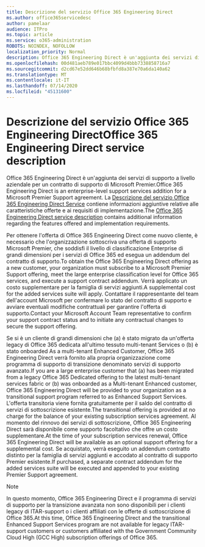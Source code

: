 ```yaml
---
title: Descrizione del servizio Office 365 Engineering Direct
ms.author: office365servicedesc
author: pamelaar
audience: ITPro
ms.topic: article
ms.service: o365-administration
ROBOTS: NOINDEX, NOFOLLOW
localization_priority: Normal
description: Office 365 Engineering Direct è un'aggiunta dei servizi di supporto a livello aziendale per un contratto di supporto di Microsoft Premier. La descrizione del servizio Office 365 Engineering Direct Service contiene informazioni aggiuntive relative alle caratteristiche offerte e ai requisiti di implementazione.
ms.openlocfilehash: 00d481aeb789e017bbc4099d4bbb7338858716a7
ms.sourcegitcommit: d2cd67e52dd646b68bfbfd8a387e70a6da140a62
ms.translationtype: MT
ms.contentlocale: it-IT
ms.lasthandoff: 07/14/2020
ms.locfileid: "45131600"
---
```

# <a name="office-365-engineering-direct-service-description"></a><span data-ttu-id="a75cb-104">Descrizione del servizio Office 365 Engineering Direct</span><span class="sxs-lookup"><span data-stu-id="a75cb-104">Office 365 Engineering Direct service description</span></span>

<span data-ttu-id="a75cb-105">Office 365 Engineering Direct è un'aggiunta dei servizi di supporto a livello aziendale per un contratto di supporto di Microsoft Premier.</span><span class="sxs-lookup"><span data-stu-id="a75cb-105">Office 365 Engineering Direct is an enterprise-level support services addition for a Microsoft Premier Support agreement.</span></span> <span data-ttu-id="a75cb-106">La [Descrizione del servizio Office 365 Engineering Direct Service](https://github.com/MicrosoftDocs/OfficeDocs-O365ServiceDescriptions/blob/master/Office%20365%20Engineering%20Direct%20-%20Svc%20Desc%20(25mar2019).pdf) contiene informazioni aggiuntive relative alle caratteristiche offerte e ai requisiti di implementazione.</span><span class="sxs-lookup"><span data-stu-id="a75cb-106">The [Office 365 Engineering Direct service description](https://github.com/MicrosoftDocs/OfficeDocs-O365ServiceDescriptions/blob/master/Office%20365%20Engineering%20Direct%20-%20Svc%20Desc%20(25mar2019).pdf) contains additional information regarding the features offered and implementation requirements.</span></span>

<span data-ttu-id="a75cb-107">Per ottenere l'offerta di Office 365 Engineering Direct come nuovo cliente, è necessario che l'organizzazione sottoscriva una offerta di supporto Microsoft Premier, che soddisfi il livello di classificazione Enterprise di grandi dimensioni per i servizi di Office 365 ed esegua un addendum del contratto di supporto.</span><span class="sxs-lookup"><span data-stu-id="a75cb-107">To obtain the Office 365 Engineering Direct offering as a new customer, your organization must subscribe to a Microsoft Premier Support offering, meet the large enterprise classification level for Office 365 services, and execute a support contract addendum.</span></span> <span data-ttu-id="a75cb-108">Verrà applicato un costo supplementare per la famiglia di servizi aggiunti.</span><span class="sxs-lookup"><span data-stu-id="a75cb-108">A supplemental cost for the added services suite will apply.</span></span> <span data-ttu-id="a75cb-109">Contattare il rappresentante del team dell'account Microsoft per confermare lo stato del contratto di supporto e avviare eventuali modifiche contrattuali per garantire l'offerta di supporto.</span><span class="sxs-lookup"><span data-stu-id="a75cb-109">Contact your Microsoft Account Team representative to confirm your support contract status and to initiate any contractual changes to secure the support offering.</span></span> 

<span data-ttu-id="a75cb-110">Se si è un cliente di grandi dimensioni che (a) è stato migrato da un'offerta legacy di Office 365 dedicata all'ultimo tessuto multi-tenant Services o (b) è stato onboarded As a multi-tenant Enhanced Customer, Office 365 Engineering Direct verrà fornito alla propria organizzazione come programma di supporto di transizione denominato servizi di supporto avanzato.</span><span class="sxs-lookup"><span data-stu-id="a75cb-110">If you are a large enterprise customer that (a) has been migrated from a legacy Office 365 Dedicated offering to the latest multi-tenant services fabric or (b) was onboarded as a Multi-tenant Enhanced customer, Office 365 Engineering Direct will be provided to your organization as a transitional support program referred to as Enhanced Support Services.</span></span> <span data-ttu-id="a75cb-111">L'offerta transitoria viene fornita gratuitamente per il saldo del contratto di servizi di sottoscrizione esistente.</span><span class="sxs-lookup"><span data-stu-id="a75cb-111">The transitional offering is provided at no charge for the balance of your existing subscription services agreement.</span></span> <span data-ttu-id="a75cb-112">Al momento del rinnovo dei servizi di sottoscrizione, Office 365 Engineering Direct sarà disponibile come supporto facoltativo che offre un costo supplementare.</span><span class="sxs-lookup"><span data-stu-id="a75cb-112">At the time of your subscription services renewal, Office 365 Engineering Direct will be available as an optional support offering for a supplemental cost.</span></span> <span data-ttu-id="a75cb-113">Se acquistato, verrà eseguito un addendum contratto distinto per la famiglia di servizi aggiunti e accodato al contratto di supporto Premier esistente.</span><span class="sxs-lookup"><span data-stu-id="a75cb-113">If purchased, a separate contract addendum for the added services suite will be executed and appended to your existing Premier Support agreement.</span></span>

> [!NOTE]
> <span data-ttu-id="a75cb-114">In questo momento, Office 365 Engineering Direct e il programma di servizi di supporto per la transizione avanzata non sono disponibili per i clienti legacy di ITAR-support o i clienti affiliati con le offerte di sottoscrizione di Office 365.</span><span class="sxs-lookup"><span data-stu-id="a75cb-114">At this time, Office 365 Engineering Direct and the transitional Enhanced Support Services program are not available for legacy ITAR-support customers or customers affiliated with the Government Community Cloud High (GCC High) subscription offerings of Office 365.</span></span>
